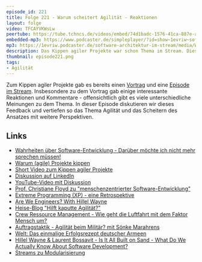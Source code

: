 ```yaml
---
episode_id: 221
title: Folge 221 - Warum scheitert Agilität - Reaktionen
layout: folge
video: TFCAYVKWsLw
peertube: https://tube.tchncs.de/videos/embed/74d1badc-1576-41ca-887e-aec951aa18a1
embedded-mp3: https://www.podcaster.de/simpleplayer/?id=show~1evriw~software-architektur-im-stream~pod-4d5372c67231f806369ea95acf&v=1718975631
mp3: https://1evriw.podcaster.de/software-architektur-im-stream/media/Warum_scheitert_Agilitaet_-_Reaktionen.mp3
description: Das Kippen agiler Projekte war schon Thema im Stream. Diese Episode diskutiert das Feedback dazu.
thumbnail: episode221.png
tags:
- Agilität
---
```


Zum Kippen agiler Projekte gab es bereits einen
[Vortrag](/2024/05/24/episode217.html) und eine [Episode im
Stream](/2023/02/17/folge152.html). Insbesondere zu dem Vortrag gab
einige interessante Reaktionen und Kommentare - offensichtlich gibt es
viele unterschiedliche Meinungen zu dem Thema. In dieser Episode
diskutieren wir dieses Feedback und vertiefen so das Thema Agilität
und das Scheitern des Ansatzes mit weitere Perspektiven.

## Links

- [Wahrheiten über Software-Entwicklung - Darüber möchte ich nicht mehr sprechen müssen!](https://software-architektur.tv/2024/04/02/folge211.html)
- [Warum (agile) Projekte kippen](https://software-architektur.tv/2024/05/24/episode217.html) 
- [Short Video zum Kippen agiler Projekte](https://www.youtube.com/shorts/ooAITrKZZ6o)
- [Diskussion auf LinkedIn](https://www.linkedin.com/posts/eberhardwolff_agil-agilitaeut-activity-7200753216265801728-9rAV)
- [YouTube-Video mit Diskussion](https://www.youtube.com/watch?v=23eYToc8Bxg)
- [Prof. Christiane Floyd zu "menschenzentrierter Software-Entwicklung"](https://software-architektur.tv/2021/07/09/folge66.html)
- [Extreme Programming (XP) - eine Retrospektive](https://software-architektur.tv/2023/01/20/folge148.html)
- [Are We Engineers? With Hillel Wayne](https://software-architektur.tv/2024/03/27/folge209.html)
- [Heise-Blog "Hilft kaputte Agilität?"](https://www.heise.de/blog/Hilft-kaputte-Agilitaet-4599441.html)
- [Crew Ressource Management - Wie geht die Luftfahrt mit dem Faktor Mensch um?](https://software-architektur.tv/2023/08/11/folge178.html)
- [Auftragstaktik - Agilität beim Militär? mit Sönke Marahrens](https://software-architektur.tv/2022/11/04/folge141.html)
- [Welt: Das einmalige Erfolgsrezept deutscher Armeen](https://www.welt.de/geschichte/article251681546/Militaergeschichte-Das-einmalige-Erfolgsgeheimnis-deutscher-Armeen.html)
- [Hillel Wayne & Laurent Bossavit - Is It All Built on Sand - What Do We Actually Know About Software Development?](https://software-architektur.tv/2021/10/25/episode86.html)
- [Streams zu Modularisierung](https://software-architektur.tv/tags.html#Modularisierung)
